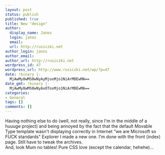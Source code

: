 ```yaml
---
layout: post
status: publish
published: true
title: New "design"
author:
  display_name: Janos
  login: janos
  email: 
  url: http://rusiczki.net
author_login: janos
author_email: 
author_url: http://rusiczki.net
wordpress_id: 47
wordpress_url: http://www.rusiczki.net/wp/?p=47
date: !binary |-
  MjAwMy0wMS0wNyAyMjoxMjo1NiArMDEwMA==
date_gmt: !binary |-
  MjAwMy0wMS0wNyAxOToxMjo1NiArMDEwMA==
categories:
- General
tags: []
comments: []
---
```

<p>Having nothing else to do (well, not really, since I'm in the middle of a huuuge project) and being annoyed by the fact that the default Movable Type template wasn't displaying correctly in Internet "we are Microsoft so FUCK standards" Explorer I made a new one. I'm done with the front (index) page. Still have to tweak the archives.<br />
And, look Mum no tables! Pure CSS love (except the calendar, hehehe)...</p>
